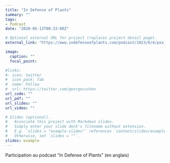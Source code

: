 ```yaml
---
title: "In Defense of Plants"
summary: ""
tags:
- Podcast
date: "2020-05-13T00:33:00Z"

# Optional external URL for project (replaces project detail page).
external_link: "https://www.indefenseofplants.com/podcast/2023/6/4/pxxjmt3g0lv5ksjfj3hhd1sqmu7y6d"

image:
  caption: ""
  focal_point:

#links:
#- icon: twitter
#  icon_pack: fab
#  name: Follow
#  url: https://twitter.com/georgecushen
url_code: ""
url_pdf: ""
url_slides: ""
url_video: ""

# Slides (optional).
#   Associate this project with Markdown slides.
#   Simply enter your slide deck's filename without extension.
#   E.g. `slides = "example-slides"` references `content/slides/example-slides.md`.
#   Otherwise, set `slides = ""`.
slides: example
---
```


Participation au podcast "In Defense of Plants" (en anglais)
